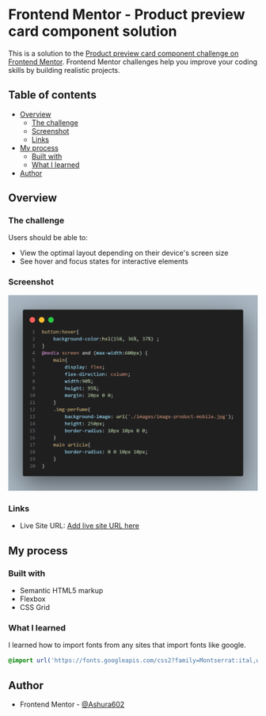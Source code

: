 # Frontend Mentor - Product preview card component solution

This is a solution to the [Product preview card component challenge on Frontend Mentor](https://www.frontendmentor.io/challenges/product-preview-card-component-GO7UmttRfa). Frontend Mentor challenges help you improve your coding skills by building realistic projects. 

## Table of contents

- [Overview](#overview)
  - [The challenge](#the-challenge)
  - [Screenshot](#screenshot)
  - [Links](#links)
- [My process](#my-process)
  - [Built with](#built-with)
  - [What I learned](#what-i-learned)
- [Author](#author)



## Overview

### The challenge

Users should be able to:

- View the optimal layout depending on their device's screen size
- See hover and focus states for interactive elements

### Screenshot

![](./images/Css-solution.png)

### Links

- Live Site URL: [Add live site URL here](https://your-live-site-url.com)

## My process

### Built with

- Semantic HTML5 markup
- Flexbox
- CSS Grid

### What I learned

I learned how to import fonts from any sites that import fonts like google.

```css
@import url('https://fonts.googleapis.com/css2?family=Montserrat:ital,wght@0,100..900;1,100..900&display=swap');
```

## Author

- Frontend Mentor - [@Ashura602](https://www.frontendmentor.io/profile/Ashura602)

